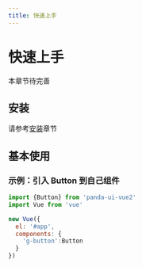 ```yaml
---
title: 快速上手
---
```

# 快速上手
本章节待完善

## 安装
请参考[安装](../install/README.md)章节

## 基本使用
### 示例：引入 Button 到自己组件
``` js
import {Button} from 'panda-ui-vue2'
import Vue from 'vue'

new Vue({
  el: '#app',
  components: {
    'g-button':Button
  }
})
```
